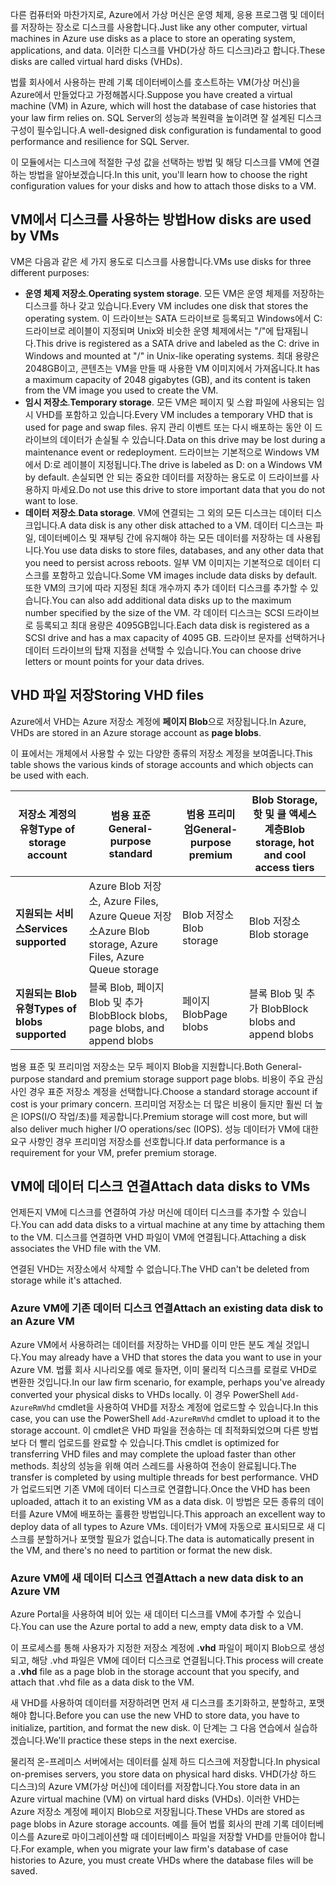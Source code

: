 <span data-ttu-id="fb6f1-101">다른 컴퓨터와 마찬가지로, Azure에서 가상 머신은 운영 체제, 응용 프로그램 및 데이터를 저장하는 장소로 디스크를 사용합니다.</span><span class="sxs-lookup"><span data-stu-id="fb6f1-101">Just like any other computer, virtual machines in Azure use disks as a place to store an operating system, applications, and data.</span></span> <span data-ttu-id="fb6f1-102">이러한 디스크를 VHD(가상 하드 디스크)라고 합니다.</span><span class="sxs-lookup"><span data-stu-id="fb6f1-102">These disks are called virtual hard disks (VHDs).</span></span>

<span data-ttu-id="fb6f1-103">법률 회사에서 사용하는 판례 기록 데이터베이스를 호스트하는 VM(가상 머신)을 Azure에서 만들었다고 가정해봅시다.</span><span class="sxs-lookup"><span data-stu-id="fb6f1-103">Suppose you have created a virtual machine (VM) in Azure, which will host the database of case histories that your law firm relies on.</span></span> <span data-ttu-id="fb6f1-104">SQL Server의 성능과 복원력을 높이려면 잘 설계된 디스크 구성이 필수입니다.</span><span class="sxs-lookup"><span data-stu-id="fb6f1-104">A well-designed disk configuration is fundamental to good performance and resilience for SQL Server.</span></span>

<span data-ttu-id="fb6f1-105">이 모듈에서는 디스크에 적절한 구성 값을 선택하는 방법 및 해당 디스크를 VM에 연결하는 방법을 알아보겠습니다.</span><span class="sxs-lookup"><span data-stu-id="fb6f1-105">In this unit, you'll learn how to choose the right configuration values for your disks and how to attach those disks to a VM.</span></span>

## <a name="how-disks-are-used-by-vms"></a><span data-ttu-id="fb6f1-106">VM에서 디스크를 사용하는 방법</span><span class="sxs-lookup"><span data-stu-id="fb6f1-106">How disks are used by VMs</span></span>

<span data-ttu-id="fb6f1-107">VM은 다음과 같은 세 가지 용도로 디스크를 사용합니다.</span><span class="sxs-lookup"><span data-stu-id="fb6f1-107">VMs use disks for three different purposes:</span></span>

- <span data-ttu-id="fb6f1-108">**운영 체제 저장소**.</span><span class="sxs-lookup"><span data-stu-id="fb6f1-108">**Operating system storage**.</span></span> <span data-ttu-id="fb6f1-109">모든 VM은 운영 체제를 저장하는 디스크를 하나 갖고 있습니다.</span><span class="sxs-lookup"><span data-stu-id="fb6f1-109">Every VM includes one disk that stores the operating system.</span></span> <span data-ttu-id="fb6f1-110">이 드라이브는 SATA 드라이브로 등록되고 Windows에서 C: 드라이브로 레이블이 지정되며 Unix와 비슷한 운영 체제에서는 "/"에 탑재됩니다.</span><span class="sxs-lookup"><span data-stu-id="fb6f1-110">This drive is registered as a SATA drive and labeled as the C: drive in Windows and mounted at "/" in Unix-like operating systems.</span></span> <span data-ttu-id="fb6f1-111">최대 용량은 2048GB이고, 콘텐츠는 VM을 만들 때 사용한 VM 이미지에서 가져옵니다.</span><span class="sxs-lookup"><span data-stu-id="fb6f1-111">It has a maximum capacity of 2048 gigabytes (GB), and its content is taken from the VM image you used to create the VM.</span></span>
- <span data-ttu-id="fb6f1-112">**임시 저장소**.</span><span class="sxs-lookup"><span data-stu-id="fb6f1-112">**Temporary storage**.</span></span> <span data-ttu-id="fb6f1-113">모든 VM은 페이지 및 스왑 파일에 사용되는 임시 VHD를 포함하고 있습니다.</span><span class="sxs-lookup"><span data-stu-id="fb6f1-113">Every VM includes a temporary VHD that is used for page and swap files.</span></span> <span data-ttu-id="fb6f1-114">유지 관리 이벤트 또는 다시 배포하는 동안 이 드라이브의 데이터가 손실될 수 있습니다.</span><span class="sxs-lookup"><span data-stu-id="fb6f1-114">Data on this drive may be lost during a maintenance event or redeployment.</span></span> <span data-ttu-id="fb6f1-115">드라이브는 기본적으로 Windows VM에서 D:로 레이블이 지정됩니다.</span><span class="sxs-lookup"><span data-stu-id="fb6f1-115">The drive is labeled as D: on a Windows VM by default.</span></span> <span data-ttu-id="fb6f1-116">손실되면 안 되는 중요한 데이터를 저장하는 용도로 이 드라이브를 사용하지 마세요.</span><span class="sxs-lookup"><span data-stu-id="fb6f1-116">Do not use this drive to store important data that you do not want to lose.</span></span>
- <span data-ttu-id="fb6f1-117">**데이터 저장소**.</span><span class="sxs-lookup"><span data-stu-id="fb6f1-117">**Data storage**.</span></span> <span data-ttu-id="fb6f1-118">VM에 연결되는 그 외의 모든 디스크는 데이터 디스크입니다.</span><span class="sxs-lookup"><span data-stu-id="fb6f1-118">A data disk is any other disk attached to a VM.</span></span> <span data-ttu-id="fb6f1-119">데이터 디스크는 파일, 데이터베이스 및 재부팅 간에 유지해야 하는 모든 데이터를 저장하는 데 사용됩니다.</span><span class="sxs-lookup"><span data-stu-id="fb6f1-119">You use data disks to store files, databases, and any other data that you need to persist across reboots.</span></span> <span data-ttu-id="fb6f1-120">일부 VM 이미지는 기본적으로 데이터 디스크를 포함하고 있습니다.</span><span class="sxs-lookup"><span data-stu-id="fb6f1-120">Some VM images include data disks by default.</span></span> <span data-ttu-id="fb6f1-121">또한 VM의 크기에 따라 지정된 최대 개수까지 추가 데이터 디스크를 추가할 수 있습니다.</span><span class="sxs-lookup"><span data-stu-id="fb6f1-121">You can also add additional data disks up to the maximum number specified by the size of the VM.</span></span> <span data-ttu-id="fb6f1-122">각 데이터 디스크는 SCSI 드라이브로 등록되고 최대 용량은 4095GB입니다.</span><span class="sxs-lookup"><span data-stu-id="fb6f1-122">Each data disk is registered as a SCSI drive and has a max capacity of 4095 GB.</span></span> <span data-ttu-id="fb6f1-123">드라이브 문자를 선택하거나 데이터 드라이브의 탑재 지점을 선택할 수 있습니다.</span><span class="sxs-lookup"><span data-stu-id="fb6f1-123">You can choose drive letters or mount points for your data drives.</span></span>

## <a name="storing-vhd-files"></a><span data-ttu-id="fb6f1-124">VHD 파일 저장</span><span class="sxs-lookup"><span data-stu-id="fb6f1-124">Storing VHD files</span></span>

<span data-ttu-id="fb6f1-125">Azure에서 VHD는 Azure 저장소 계정에 **페이지 Blob**으로 저장됩니다.</span><span class="sxs-lookup"><span data-stu-id="fb6f1-125">In Azure, VHDs are stored in an Azure storage account as **page blobs**.</span></span>

<span data-ttu-id="fb6f1-126">이 표에서는 개체에서 사용할 수 있는 다양한 종류의 저장소 계정을 보여줍니다.</span><span class="sxs-lookup"><span data-stu-id="fb6f1-126">This table shows the various kinds of storage accounts and which objects can be used with each.</span></span>

|<span data-ttu-id="fb6f1-127">**저장소 계정의 유형**</span><span class="sxs-lookup"><span data-stu-id="fb6f1-127">**Type of storage account**</span></span>|<span data-ttu-id="fb6f1-128">**범용 표준**</span><span class="sxs-lookup"><span data-stu-id="fb6f1-128">**General-purpose standard**</span></span>|<span data-ttu-id="fb6f1-129">**범용 프리미엄**</span><span class="sxs-lookup"><span data-stu-id="fb6f1-129">**General-purpose premium**</span></span>|<span data-ttu-id="fb6f1-130">**Blob Storage, 핫 및 쿨 액세스 계층**</span><span class="sxs-lookup"><span data-stu-id="fb6f1-130">**Blob storage, hot and cool access tiers**</span></span>|
|-----|-----|-----|-----|
|<span data-ttu-id="fb6f1-131">**지원되는 서비스**</span><span class="sxs-lookup"><span data-stu-id="fb6f1-131">**Services supported**</span></span>| <span data-ttu-id="fb6f1-132">Azure Blob 저장소, Azure Files, Azure Queue 저장소</span><span class="sxs-lookup"><span data-stu-id="fb6f1-132">Azure Blob storage, Azure Files, Azure Queue storage</span></span> | <span data-ttu-id="fb6f1-133">Blob 저장소</span><span class="sxs-lookup"><span data-stu-id="fb6f1-133">Blob storage</span></span> | <span data-ttu-id="fb6f1-134">Blob 저장소</span><span class="sxs-lookup"><span data-stu-id="fb6f1-134">Blob storage</span></span>|
|<span data-ttu-id="fb6f1-135">**지원되는 Blob 유형**</span><span class="sxs-lookup"><span data-stu-id="fb6f1-135">**Types of blobs supported**</span></span>|<span data-ttu-id="fb6f1-136">블록 Blob, 페이지 Blob 및 추가 Blob</span><span class="sxs-lookup"><span data-stu-id="fb6f1-136">Block blobs, page blobs, and append blobs</span></span> | <span data-ttu-id="fb6f1-137">페이지 Blob</span><span class="sxs-lookup"><span data-stu-id="fb6f1-137">Page blobs</span></span> | <span data-ttu-id="fb6f1-138">블록 Blob 및 추가 Blob</span><span class="sxs-lookup"><span data-stu-id="fb6f1-138">Block blobs and append blobs</span></span>|

<span data-ttu-id="fb6f1-139">범용 표준 및 프리미엄 저장소는 모두 페이지 Blob을 지원합니다.</span><span class="sxs-lookup"><span data-stu-id="fb6f1-139">Both General-purpose standard and premium storage support page blobs.</span></span> <span data-ttu-id="fb6f1-140">비용이 주요 관심사인 경우 표준 저장소 계정을 선택합니다.</span><span class="sxs-lookup"><span data-stu-id="fb6f1-140">Choose a standard storage account if cost is your primary concern.</span></span> <span data-ttu-id="fb6f1-141">프리미엄 저장소는 더 많은 비용이 들지만 훨씬 더 높은 IOPS(I/O 작업/초)를 제공합니다.</span><span class="sxs-lookup"><span data-stu-id="fb6f1-141">Premium storage will cost more, but will also deliver much higher I/O operations/sec (IOPS).</span></span> <span data-ttu-id="fb6f1-142">성능 데이터가 VM에 대한 요구 사항인 경우 프리미엄 저장소를 선호합니다.</span><span class="sxs-lookup"><span data-stu-id="fb6f1-142">If data performance is a requirement for your VM, prefer premium storage.</span></span>

## <a name="attach-data-disks-to-vms"></a><span data-ttu-id="fb6f1-143">VM에 데이터 디스크 연결</span><span class="sxs-lookup"><span data-stu-id="fb6f1-143">Attach data disks to VMs</span></span>

<span data-ttu-id="fb6f1-144">언제든지 VM에 디스크를 연결하여 가상 머신에 데이터 디스크를 추가할 수 있습니다.</span><span class="sxs-lookup"><span data-stu-id="fb6f1-144">You can add data disks to a virtual machine at any time by attaching them to the VM.</span></span> <span data-ttu-id="fb6f1-145">디스크를 연결하면 VHD 파일이 VM에 연결됩니다.</span><span class="sxs-lookup"><span data-stu-id="fb6f1-145">Attaching a disk associates the VHD file with the VM.</span></span> 

<span data-ttu-id="fb6f1-146">연결된 VHD는 저장소에서 삭제할 수 없습니다.</span><span class="sxs-lookup"><span data-stu-id="fb6f1-146">The VHD can't be deleted from storage while it's attached.</span></span>

### <a name="attach-an-existing-data-disk-to-an-azure-vm"></a><span data-ttu-id="fb6f1-147">Azure VM에 기존 데이터 디스크 연결</span><span class="sxs-lookup"><span data-stu-id="fb6f1-147">Attach an existing data disk to an Azure VM</span></span>

<span data-ttu-id="fb6f1-148">Azure VM에서 사용하려는 데이터를 저장하는 VHD를 이미 만든 분도 계실 것입니다.</span><span class="sxs-lookup"><span data-stu-id="fb6f1-148">You may already have a VHD that stores the data you want to use in your Azure VM.</span></span> <span data-ttu-id="fb6f1-149">법률 회사 시나리오를 예로 들자면, 이미 물리적 디스크를 로컬로 VHD로 변환한 것입니다.</span><span class="sxs-lookup"><span data-stu-id="fb6f1-149">In our law firm scenario, for example,  perhaps you've already converted your physical disks to VHDs locally.</span></span> <span data-ttu-id="fb6f1-150">이 경우 PowerShell `Add-AzureRmVhd` cmdlet을 사용하여 VHD를 저장소 계정에 업로드할 수 있습니다.</span><span class="sxs-lookup"><span data-stu-id="fb6f1-150">In this case, you can use the PowerShell `Add-AzureRmVhd` cmdlet to upload it to the storage account.</span></span> <span data-ttu-id="fb6f1-151">이 cmdlet은 VHD 파일을 전송하는 데 최적화되었으며 다른 방법보다 더 빨리 업로드를 완료할 수 있습니다.</span><span class="sxs-lookup"><span data-stu-id="fb6f1-151">This cmdlet is optimized for transferring VHD files and may complete the upload faster than other methods.</span></span> <span data-ttu-id="fb6f1-152">최상의 성능을 위해 여러 스레드를 사용하여 전송이 완료됩니다.</span><span class="sxs-lookup"><span data-stu-id="fb6f1-152">The transfer is completed by using multiple threads for best performance.</span></span> <span data-ttu-id="fb6f1-153">VHD가 업로드되면 기존 VM에 데이터 디스크로 연결합니다.</span><span class="sxs-lookup"><span data-stu-id="fb6f1-153">Once the VHD has been uploaded, attach it to an existing VM as a data disk.</span></span> <span data-ttu-id="fb6f1-154">이 방법은 모든 종류의 데이터를 Azure VM에 배포하는 훌륭한 방법입니다.</span><span class="sxs-lookup"><span data-stu-id="fb6f1-154">This approach an excellent way to deploy data of all types to Azure VMs.</span></span> <span data-ttu-id="fb6f1-155">데이터가 VM에 자동으로 표시되므로 새 디스크를 분할하거나 포맷할 필요가 없습니다.</span><span class="sxs-lookup"><span data-stu-id="fb6f1-155">The data is automatically present in the VM, and there's no need to partition or format the new disk.</span></span>

### <a name="attach-a-new-data-disk-to-an-azure-vm"></a><span data-ttu-id="fb6f1-156">Azure VM에 새 데이터 디스크 연결</span><span class="sxs-lookup"><span data-stu-id="fb6f1-156">Attach a new data disk to an Azure VM</span></span>

<span data-ttu-id="fb6f1-157">Azure Portal을 사용하여 비어 있는 새 데이터 디스크를 VM에 추가할 수 있습니다.</span><span class="sxs-lookup"><span data-stu-id="fb6f1-157">You can use the Azure portal to add a new, empty data disk to a VM.</span></span> 

<span data-ttu-id="fb6f1-158">이 프로세스를 통해 사용자가 지정한 저장소 계정에 **.vhd** 파일이 페이지 Blob으로 생성되고, 해당 .vhd 파일은 VM에 데이터 디스크로 연결됩니다.</span><span class="sxs-lookup"><span data-stu-id="fb6f1-158">This process will create a **.vhd** file as a page blob in the storage account that you specify, and attach that .vhd file as a data disk to the VM.</span></span>

<span data-ttu-id="fb6f1-159">새 VHD를 사용하여 데이터를 저장하려면 먼저 새 디스크를 초기화하고, 분할하고, 포맷해야 합니다.</span><span class="sxs-lookup"><span data-stu-id="fb6f1-159">Before you can use the new VHD to store data, you have to initialize, partition, and format the new disk.</span></span> <span data-ttu-id="fb6f1-160">이 단계는 그 다음 연습에서 실습하겠습니다.</span><span class="sxs-lookup"><span data-stu-id="fb6f1-160">We'll practice these steps in the next exercise.</span></span>

<span data-ttu-id="fb6f1-161">물리적 온-프레미스 서버에서는 데이터를 실제 하드 디스크에 저장합니다.</span><span class="sxs-lookup"><span data-stu-id="fb6f1-161">In physical on-premises servers, you store data on physical hard disks.</span></span> <span data-ttu-id="fb6f1-162">VHD(가상 하드 디스크)의 Azure VM(가상 머신)에 데이터를 저장합니다.</span><span class="sxs-lookup"><span data-stu-id="fb6f1-162">You store data in an Azure virtual machine (VM) on virtual hard disks (VHDs).</span></span> <span data-ttu-id="fb6f1-163">이러한 VHD는 Azure 저장소 계정에 페이지 Blob으로 저장됩니다.</span><span class="sxs-lookup"><span data-stu-id="fb6f1-163">These VHDs are stored as page blobs in Azure storage accounts.</span></span> <span data-ttu-id="fb6f1-164">예를 들어 법률 회사의 판례 기록 데이터베이스를 Azure로 마이그레이션할 때 데이터베이스 파일을 저장할 VHD를 만들어야 합니다.</span><span class="sxs-lookup"><span data-stu-id="fb6f1-164">For example, when you migrate your law firm's database of case histories to Azure, you must create VHDs where the database files will be saved.</span></span>
